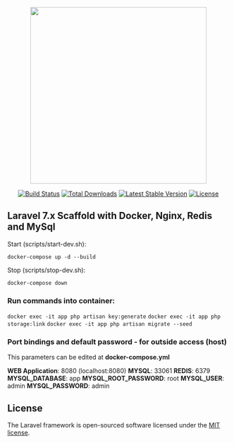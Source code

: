 <p align="center"><img src="https://res.cloudinary.com/dtfbvvkyp/image/upload/v1566331377/laravel-logolockup-cmyk-red.svg" width="400"></p>

<p align="center">
<a href="https://travis-ci.org/laravel/framework"><img src="https://travis-ci.org/laravel/framework.svg" alt="Build Status"></a>
<a href="https://packagist.org/packages/laravel/framework"><img src="https://poser.pugx.org/laravel/framework/d/total.svg" alt="Total Downloads"></a>
<a href="https://packagist.org/packages/laravel/framework"><img src="https://poser.pugx.org/laravel/framework/v/stable.svg" alt="Latest Stable Version"></a>
<a href="https://packagist.org/packages/laravel/framework"><img src="https://poser.pugx.org/laravel/framework/license.svg" alt="License"></a>
</p>

## Laravel 7.x Scaffold with Docker, Nginx, Redis and MySql

Start (scripts/start-dev.sh):
```
docker-compose up -d --build
```

Stop (scripts/stop-dev.sh):
```
docker-compose down
```

### Run commands into container:
```docker exec -it app php artisan key:generate```
```docker exec -it app php storage:link```
```docker exec -it app php artisan migrate --seed```

### Port bindings and default password - for outside access (host)
This parameters can be edited at <b>docker-compose.yml</b>

<b>WEB Application</b>: 8080 (localhost:8080)
<b>MYSQL</b>: 33061
<b>REDIS</b>: 6379
<b>MYSQL_DATABASE</b>: app
<b>MYSQL_ROOT_PASSWORD</b>: root
<b>MYSQL_USER</b>: admin
<b>MYSQL_PASSWORD</b>: admin

## License

The Laravel framework is open-sourced software licensed under the [MIT license](https://opensource.org/licenses/MIT).
